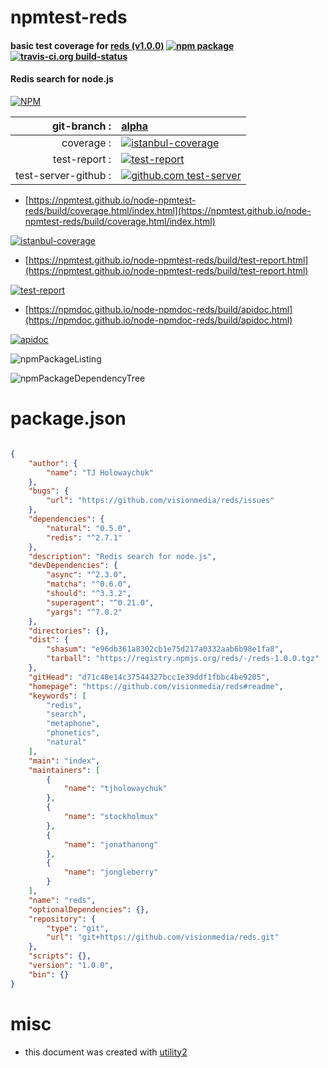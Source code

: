 # npmtest-reds

#### basic test coverage for  [reds (v1.0.0)](https://github.com/visionmedia/reds#readme)  [![npm package](https://img.shields.io/npm/v/npmtest-reds.svg?style=flat-square)](https://www.npmjs.org/package/npmtest-reds) [![travis-ci.org build-status](https://api.travis-ci.org/npmtest/node-npmtest-reds.svg)](https://travis-ci.org/npmtest/node-npmtest-reds)

#### Redis search for node.js

[![NPM](https://nodei.co/npm/reds.png?downloads=true&downloadRank=true&stars=true)](https://www.npmjs.com/package/reds)

| git-branch : | [alpha](https://github.com/npmtest/node-npmtest-reds/tree/alpha)|
|--:|:--|
| coverage : | [![istanbul-coverage](https://npmtest.github.io/node-npmtest-reds/build/coverage.badge.svg)](https://npmtest.github.io/node-npmtest-reds/build/coverage.html/index.html)|
| test-report : | [![test-report](https://npmtest.github.io/node-npmtest-reds/build/test-report.badge.svg)](https://npmtest.github.io/node-npmtest-reds/build/test-report.html)|
| test-server-github : | [![github.com test-server](https://npmtest.github.io/node-npmtest-reds/GitHub-Mark-32px.png)](https://npmtest.github.io/node-npmtest-reds/build/app/index.html) | | build-artifacts : | [![build-artifacts](https://npmtest.github.io/node-npmtest-reds/glyphicons_144_folder_open.png)](https://github.com/npmtest/node-npmtest-reds/tree/gh-pages/build)|

- [https://npmtest.github.io/node-npmtest-reds/build/coverage.html/index.html](https://npmtest.github.io/node-npmtest-reds/build/coverage.html/index.html)

[![istanbul-coverage](https://npmtest.github.io/node-npmtest-reds/build/screenCapture.buildCi.browser.%252Ftmp%252Fbuild%252Fcoverage.lib.html.png)](https://npmtest.github.io/node-npmtest-reds/build/coverage.html/index.html)

- [https://npmtest.github.io/node-npmtest-reds/build/test-report.html](https://npmtest.github.io/node-npmtest-reds/build/test-report.html)

[![test-report](https://npmtest.github.io/node-npmtest-reds/build/screenCapture.buildCi.browser.%252Ftmp%252Fbuild%252Ftest-report.html.png)](https://npmtest.github.io/node-npmtest-reds/build/test-report.html)

- [https://npmdoc.github.io/node-npmdoc-reds/build/apidoc.html](https://npmdoc.github.io/node-npmdoc-reds/build/apidoc.html)

[![apidoc](https://npmdoc.github.io/node-npmdoc-reds/build/screenCapture.buildCi.browser.%252Ftmp%252Fbuild%252Fapidoc.html.png)](https://npmdoc.github.io/node-npmdoc-reds/build/apidoc.html)

![npmPackageListing](https://npmtest.github.io/node-npmtest-reds/build/screenCapture.npmPackageListing.svg)

![npmPackageDependencyTree](https://npmtest.github.io/node-npmtest-reds/build/screenCapture.npmPackageDependencyTree.svg)



# package.json

```json

{
    "author": {
        "name": "TJ Holowaychuk"
    },
    "bugs": {
        "url": "https://github.com/visionmedia/reds/issues"
    },
    "dependencies": {
        "natural": "0.5.0",
        "redis": "^2.7.1"
    },
    "description": "Redis search for node.js",
    "devDependencies": {
        "async": "^2.3.0",
        "matcha": "^0.6.0",
        "should": "^3.3.2",
        "superagent": "^0.21.0",
        "yargs": "^7.0.2"
    },
    "directories": {},
    "dist": {
        "shasum": "e96db361a8302cb1e75d217a0332aab6b98e1fa8",
        "tarball": "https://registry.npmjs.org/reds/-/reds-1.0.0.tgz"
    },
    "gitHead": "d71c48e14c37544327bcc1e39ddf1fbbc4be9205",
    "homepage": "https://github.com/visionmedia/reds#readme",
    "keywords": [
        "redis",
        "search",
        "metaphone",
        "phonetics",
        "natural"
    ],
    "main": "index",
    "maintainers": [
        {
            "name": "tjholowaychuk"
        },
        {
            "name": "stockholmux"
        },
        {
            "name": "jonathanong"
        },
        {
            "name": "jongleberry"
        }
    ],
    "name": "reds",
    "optionalDependencies": {},
    "repository": {
        "type": "git",
        "url": "git+https://github.com/visionmedia/reds.git"
    },
    "scripts": {},
    "version": "1.0.0",
    "bin": {}
}
```



# misc
- this document was created with [utility2](https://github.com/kaizhu256/node-utility2)
